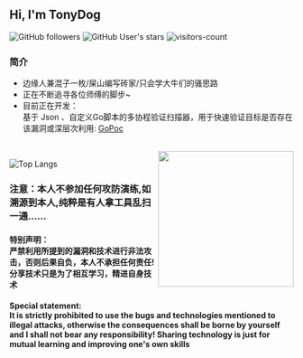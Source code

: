 <h2> Hi, I'm TonyDog </h2>

![GitHub followers](https://img.shields.io/github/followers/TonyD0g?style=social)   ![GitHub User's stars](https://img.shields.io/github/stars/TonyD0g?style=social)   ![visitors-count](https://visitor-badge.laobi.icu/badge?page_id=TonyD0g.readme)

### 简介
- 边缘人兼混子一枚/屎山编写砖家/只会学大牛们的骚思路
- 正在不断追寻各位师傅的脚步~
- 目前正在开发：
   <br> 基于 Json 、自定义Go脚本的多协程验证扫描器，用于快速验证目标是否存在该漏洞或深层次利用: [GoPoc](https://github.com/TonyD0g/GoPoc) 

<br>

<img src='https://s4.ax1x.com/2022/02/19/HqcbB8.jpg' align='right' style=' width:240px;height:240 px'/>

![Top Langs](https://github-readme-stats.vercel.app/api/top-langs/?username=TonyD0g)

<h3>注意：本人不参加任何攻防演练,如溯源到本人,纯粹是有人拿工具乱扫一通......</h3>
<h4>特别声明：<br>严禁利用所提到的漏洞和技术进行非法攻击，否则后果自负，本人不承担任何责任! 分享技术只是为了相互学习，精进自身技术</h4>

<h4>Special statement:<br>It is strictly prohibited to use the bugs and technologies mentioned to illegal attacks, otherwise the consequences shall be borne by yourself and I shall not bear any responsibility! Sharing technology is just for mutual learning and improving one's own skills</h4>

